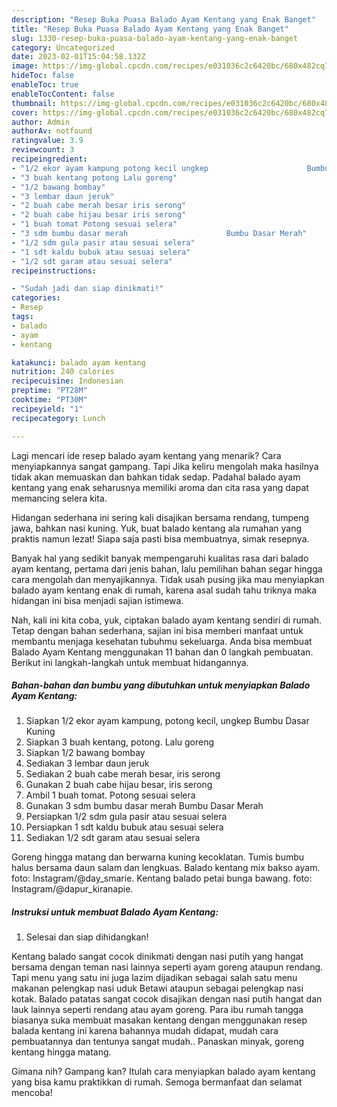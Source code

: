 ```yaml
---
description: "Resep Buka Puasa Balado Ayam Kentang yang Enak Banget"
title: "Resep Buka Puasa Balado Ayam Kentang yang Enak Banget"
slug: 1330-resep-buka-puasa-balado-ayam-kentang-yang-enak-banget
category: Uncategorized
date: 2023-02-01T15:04:58.132Z
image: https://img-global.cpcdn.com/recipes/e031036c2c6420bc/680x482cq70/balado-ayam-kentang-foto-resep-utama.jpg
hideToc: false
enableToc: true
enableTocContent: false
thumbnail: https://img-global.cpcdn.com/recipes/e031036c2c6420bc/680x482cq70/balado-ayam-kentang-foto-resep-utama.jpg
cover: https://img-global.cpcdn.com/recipes/e031036c2c6420bc/680x482cq70/balado-ayam-kentang-foto-resep-utama.jpg
author: Admin
authorAv: notfound
ratingvalue: 3.9
reviewcount: 3
recipeingredient:
- "1/2 ekor ayam kampung potong kecil ungkep                      Bumbu Dasar Kuning"
- "3 buah kentang potong Lalu goreng"
- "1/2 bawang bombay"
- "3 lembar daun jeruk"
- "2 buah cabe merah besar iris serong"
- "2 buah cabe hijau besar iris serong"
- "1 buah tomat Potong sesuai selera"
- "3 sdm bumbu dasar merah                      Bumbu Dasar Merah"
- "1/2 sdm gula pasir atau sesuai selera"
- "1 sdt kaldu bubuk atau sesuai selera"
- "1/2 sdt garam atau sesuai selera"
recipeinstructions:

- "Sudah jadi dan siap dinikmati!"
categories:
- Resep
tags:
- balado
- ayam
- kentang

katakunci: balado ayam kentang 
nutrition: 240 calories
recipecuisine: Indonesian
preptime: "PT28M"
cooktime: "PT30M"
recipeyield: "1"
recipecategory: Lunch

---
```



Lagi mencari ide resep balado ayam kentang yang menarik? Cara menyiapkannya sangat gampang. Tapi Jika keliru mengolah maka hasilnya tidak akan memuaskan dan bahkan tidak sedap. Padahal balado ayam kentang yang enak seharusnya memiliki aroma dan cita rasa yang dapat memancing selera kita.


Hidangan sederhana ini sering kali disajikan bersama rendang, tumpeng jawa, bahkan nasi kuning. Yuk, buat balado kentang ala rumahan yang praktis namun lezat! Siapa saja pasti bisa membuatnya, simak resepnya.

Banyak hal yang sedikit banyak mempengaruhi kualitas rasa dari balado ayam kentang, pertama dari jenis bahan, lalu pemilihan bahan segar hingga cara mengolah dan menyajikannya. Tidak usah pusing jika mau menyiapkan balado ayam kentang enak di rumah, karena asal sudah tahu triknya maka hidangan ini bisa menjadi sajian istimewa.


Nah, kali ini kita coba, yuk, ciptakan balado ayam kentang sendiri di rumah. Tetap dengan bahan sederhana, sajian ini bisa memberi manfaat untuk membantu menjaga kesehatan tubuhmu sekeluarga. Anda bisa membuat Balado Ayam Kentang menggunakan 11 bahan dan 0 langkah pembuatan. Berikut ini langkah-langkah untuk membuat hidangannya.

<!--inarticleads1-->

##### Bahan-bahan dan bumbu yang dibutuhkan untuk menyiapkan Balado Ayam Kentang:

1. Siapkan 1/2 ekor ayam kampung, potong kecil, ungkep                      Bumbu Dasar Kuning
1. Siapkan 3 buah kentang, potong. Lalu goreng
1. Siapkan 1/2 bawang bombay
1. Sediakan 3 lembar daun jeruk
1. Sediakan 2 buah cabe merah besar, iris serong
1. Gunakan 2 buah cabe hijau besar, iris serong
1. Ambil 1 buah tomat. Potong sesuai selera
1. Gunakan 3 sdm bumbu dasar merah                      Bumbu Dasar Merah
1. Persiapkan 1/2 sdm gula pasir atau sesuai selera
1. Persiapkan 1 sdt kaldu bubuk atau sesuai selera
1. Sediakan 1/2 sdt garam atau sesuai selera


Goreng hingga matang dan berwarna kuning kecoklatan. Tumis bumbu halus bersama daun salam dan lengkuas. Balado kentang mix bakso ayam. foto: Instagram/@day_smarie. Kentang balado petai bunga bawang. foto: Instagram/@dapur_kiranapie. 

<!--inarticleads2-->

##### Instruksi untuk membuat Balado Ayam Kentang:


1. Selesai dan siap dihidangkan!

Kentang balado sangat cocok dinikmati dengan nasi putih yang hangat bersama dengan teman nasi lainnya seperti ayam goreng ataupun rendang. Tapi menu yang satu ini juga lazim dijadikan sebagai salah satu menu makanan pelengkap nasi uduk Betawi ataupun sebagai pelengkap nasi kotak. Balado patatas sangat cocok disajikan dengan nasi putih hangat dan lauk lainnya seperti rendang atau ayam goreng. Para ibu rumah tangga biasanya suka membuat masakan kentang dengan menggunakan resep balada kentang ini karena bahannya mudah didapat, mudah cara pembuatannya dan tentunya sangat mudah.. Panaskan minyak, goreng kentang hingga matang. 

Gimana nih? Gampang kan? Itulah cara menyiapkan balado ayam kentang yang bisa kamu praktikkan di rumah. Semoga bermanfaat dan selamat mencoba!
